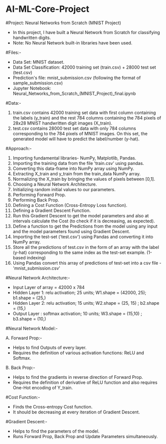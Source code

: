 # AI-ML-Core-Project



#Project: Neural Networks from Scratch (MNIST Project)

- In this project, I have built a Neural Network from Scratch for classifying handwritten digits.
- Note: No Neural Network built-in libraries have been used.


#Files:-

- Data Set: MNIST dataset.
- Data Set Classification: 42000 training set (train.csv) + 28000 test set (test.csv)
- Prediction's file: mnist_submission.csv  (following the format of sample_submission.csv)
- Jupyter Notebook: Neural_Networks_from_Scratch_(MNIST_Project)_final.ipynb


#Data:-

1. train.csv contains 42000 training set data with first column containing the labels (y_train) and the rest 784 columns containing the 784 pixels of 28x28 MNIST handwritten digit images (X_train).
2. test.csv  contains 28000 test set data with only 784 columns corresponding to the 784 pixels of MNIST images. On this set, the generated model will have to predict the label/number (y-hat).


#Approach:-

1. Importing fundamental libraries- NumPy, Matplotlib, Pandas.
2. Importing the training data from the file 'train.csv' using pandas.
3. Converting this data-frame into NumPy array using NumPy.
4. Extracting X_train and y_train from the train_data NumPy array.
5. Normalizing the X_train by bringing the values of pixels between [0,1].
6. Choosing a Neural Network Architecture.
7. Initializing random initial values to our parameters.
8. Performing Forward Prop.
9. Performing Back Prop.
10. Defining a Cost Function (Cross-Entropy Loss function).
11. Defining a Gradient Descent Function.
12. Run this Gradient Descent to get the model parameters and also at intervals calculate the Cost (to check if it is decreasing, as expected).
13. Define a function to get the Predictions from the model using any input and the model parameters found using Gradient Descent.
14. Importing the test-set ('test.csv') using Pandas and converting it into NumPy array.
15. Store all the predictions of test.csv in the form of an array with the label (y-hat) corresponding to the same index as the test-set example. (1-based indexing)
16. Using Pandas convert this array of predictions of test-set into a csv file - 'mnist_submission.csv'


#Neural Network Architecture:-

- Input Layer of array = 42000 x 784
- Hidden Layer 1: relu activation; 25 units; W1.shape = (42000, 25); b1.shape = (25,)
- Hidden Layer 2: relu activation; 15 units; W2.shape = (25, 15) ; b2.shape = (15,)
- Output Layer : softmax activation; 10 units; W3.shape = (15,10) ; b3.shape = (10,)


#Neural Network Model:-

  A. Forward Prop:-
  - Helps to find Outputs of every layer.
  - Requires the definition of various activation functions: ReLU and Softmax.

  B. Back Prop:-
  - Helps to find the gradients in reverse direction of Forward Prop.
  - Requires the definition of derivative of ReLU function and also requires One-Hot encoding of Y_train.


#Cost Function:-

- Finds the Cross-entropy Cost function.
- It should be decreasing at every iteration of Gradient Descent.


#Gradient Descent:-

- Helps to find the parameters of the model.
- Runs Forward Prop, Back Prop and Update Parameters simultaneously.
